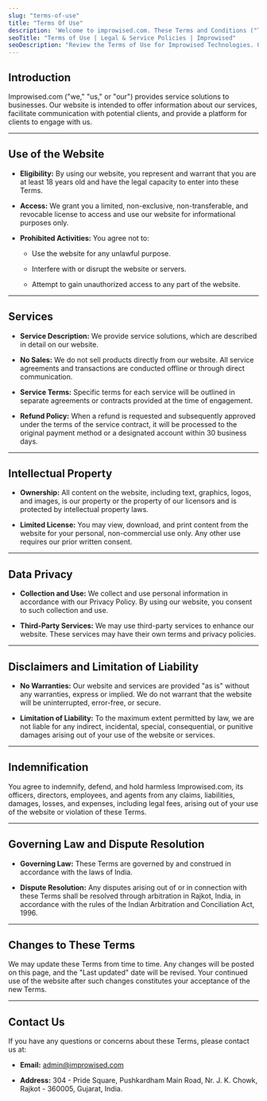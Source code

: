 ```yaml
---
slug: "terms-of-use"
title: "Terms Of Use"
description: 'Welcome to improwised.com. These Terms and Conditions ("Terms") govern your use of our website and services.'
seoTitle: "Terms of Use | Legal & Service Policies | Improwised"
seoDescription: "Review the Terms of Use for Improwised Technologies. Understand your rights and obligations while using our platform."
---
```


## Introduction

Improwised.com ("we," "us," or "our") provides service solutions to businesses. Our website is intended to offer information about our services, facilitate communication with potential clients, and provide a platform for clients to engage with us.

***

## Use of the Website

- **Eligibility:** By using our website, you represent and warrant that you are at least 18 years old and have the legal capacity to enter into these Terms.

- **Access:** We grant you a limited, non-exclusive, non-transferable, and revocable license to access and use our website for informational purposes only.

- **Prohibited Activities:** You agree not to:

  - Use the website for any unlawful purpose.

  - Interfere with or disrupt the website or servers.

  - Attempt to gain unauthorized access to any part of the website.

***

## Services

- **Service Description:** We provide service solutions, which are described in detail on our website.

- **No Sales:** We do not sell products directly from our website. All service agreements and transactions are conducted offline or through direct communication.

- **Service Terms:** Specific terms for each service will be outlined in separate agreements or contracts provided at the time of engagement.

- **Refund Policy:** When a refund is requested and subsequently approved under the terms of the service contract, it will be processed to the original payment method or a designated account within 30 business days.

***

## Intellectual Property

- **Ownership:** All content on the website, including text, graphics, logos, and images, is our property or the property of our licensors and is protected by intellectual property laws.

- **Limited License:** You may view, download, and print content from the website for your personal, non-commercial use only. Any other use requires our prior written consent.

***

## Data Privacy

- **Collection and Use:** We collect and use personal information in accordance with our Privacy Policy. By using our website, you consent to such collection and use.

- **Third-Party Services:** We may use third-party services to enhance our website. These services may have their own terms and privacy policies.

***

## Disclaimers and Limitation of Liability

- **No Warranties:** Our website and services are provided "as is" without any warranties, express or implied. We do not warrant that the website will be uninterrupted, error-free, or secure.

- **Limitation of Liability:** To the maximum extent permitted by law, we are not liable for any indirect, incidental, special, consequential, or punitive damages arising out of your use of the website or services.

***

## Indemnification

You agree to indemnify, defend, and hold harmless Improwised.com, its officers, directors, employees, and agents from any claims, liabilities, damages, losses, and expenses, including legal fees, arising out of your use of the website or violation of these Terms.

***

## Governing Law and Dispute Resolution

- **Governing Law:** These Terms are governed by and construed in accordance with the laws of India.

- **Dispute Resolution:** Any disputes arising out of or in connection with these Terms shall be resolved through arbitration in Rajkot, India, in accordance with the rules of the Indian Arbitration and Conciliation Act, 1996.

***

## Changes to These Terms

We may update these Terms from time to time. Any changes will be posted on this page, and the "Last updated" date will be revised. Your continued use of the website after such changes constitutes your acceptance of the new Terms.

***

## Contact Us

If you have any questions or concerns about these Terms, please contact us at:


- **Email:** admin@improwised.com

- **Address:** 304 - Pride Square, Pushkardham Main Road, Nr. J. K. Chowk, Rajkot - 360005, Gujarat, India.








